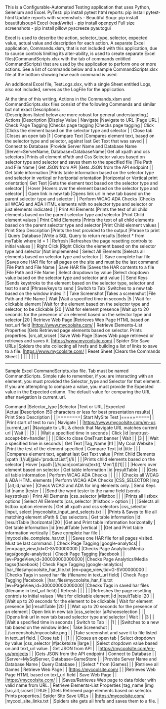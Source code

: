 This is a Configurable-Automated Testing application that uses Python, Selenium and Excel. 
    PyTest: pip install pytest
    html reports: pip install pytest-html
    Update reports with screenshots - Beautiful Soup: pip install beautifulsoup4
    Excel (read/write) - pip install openpyxl
    Full size screenshots - pip install pillow pyscreeze pyautogui
   
Excel is used to describe the action, selector_type, selector, expected value, actual value and description for each action.
A separate Excel application, Commands.xlsm, that is not included with this application, due to source controls limiting its alter-ability, 
is used to create separate Excel files(CommandScripts.xlsx with the tab of commands entitled CommandScripts) that are used by the application 
to perform one or more actions. 
See a list of commands below and a sample CommandScripts.xlsx file at the bottom showing how each command is used.

An additional Excel file, TestLogs.xlsx, with a single Sheet entitled Logs, also not included, serves as the LogFile for the application.

At the time of this writing, Actions in the Commands.xlsm and CommandScripts.xlsx files consist of the following Commands and similar but not exact Descriptions:  
(Descriptions listed below are more robust for general understanding.)
Actions                                 |Description                                                                                                                |Display Value                           |
Navigate                                |Navigate to URL                                                                                                            |Page URL                                |
Check Page Tagging                      |Checks page tagging                                                                                                        |Checks page tagging                     |
Click                                   |Clicks the element based on the selector type and selector                                                                 |                                        |
Close tab                               |Closes an open tab                                                                                                         |1                                       |
Compare Text                            |Compares element text, based on the selector type and selector, against last Get Text that was saved                       |                                        |
Connect to Database                     |Provide Server Name and Database Name                                                                                      |Server=ServerName, Database=DatabaseName|
Get all xpath and css selectors         |Prints all element xPath and Css Selector values based on selector type and selector and saves them to the specified file  |File Path and File Name                 |
Get JSON from API                       |Gets JSON from the API endpoint                                                                                            |                                        |
Get table information                   |Prints table information based on the selector type and selector in vertical or horizontal orientation                     |Horizontal or Vertical print orientation|
Get Text                                |Gets the element text based on the selector type and selector                                                              |                                        |
Hover                                   |Hovers over the element based on the selector type and selector                                                            |                                        |
Open link in new tab                    |Opens link url in new tab based on the parent selector type and selector                                                   |                                        |
Perform WCAG ADA Checks                 |Checks all WCAG and ADA HTML elements with no selector type and selector or just elements indicated                        |                                        |
Print All Elements                      |Prints the text of all child elements based on the parent selector type and selector                                       |Print Child element values              |
Print Child Elements                    |Prints the text of all child elements based on the parent selector type and selector                                       |Print Child element values              |
Print Step Description                  |Prints the text provided to the output                                                                                     |Phrase to print                         |
Query Database                          |Write a SQL Query to return results                                                                                        |Select * from myTable where Id = 1      |
Refresh                                 |Refreshes the page resetting controls to initial values                                                                    |                                        |
Right Click                             |Right Clicks the element based on the selector type and selector                                                           |Not implemented                         |
Select All Elements                     |Selects all elements based on selector type and selector                                                                   |                                        |
Save complete har file                  |Saves one HAR file for all pages on the site and must be the last command                                                  |File Path and File Name                 |
Save HAR file                           |Saves the HAR contents to a file                                                                                           |File Path and File Name                 |
Select dropdown by value                |Select dropdown value based on the selector type and selector and value                                                    |                                        |
Send Keys                               |Sends keystroks to the element based on the selector type, selector and text to send                                       |Phrase/keys to send                     |
Switch to Tab                           |Switches to a new tab based on the window index                                                                            |1                                       |
Take Screenshot                         |Takes a screenshot                                                                                                         |File Path and File Name                 |
Wait                                    |Wait a specified time in seconds                                                                                           |5                                       |
Wait for clickable element              |Wait for the element based on the selector type and selector, to be clickable                                              |20                                      |
Wait for element presence               |Wait up to 20 seconds for the presence of an element based on the selector type and selector                               |20                                      |
Retrieve Web Page                       |Retrieves Web Page HTML based on text_url field                                                                            |https://www.mycoolsite.com/             |
Retrieve Elements-List Properties       |Gets Retrieved page elements based on selector. Prints properties.                                                         |src,alt,srcset                          |
Save Web Page                           |Saves Web page retrieved or retrieves and saves it.                                                                        |https://www.mycoolsite.com/             |
Spider Site Save URLs                   |Spiders the site collecting all hrefs and building a list of links to save to a file.                                      |https://www.mycoolsite.com/             |
Reset Sheet                             |Clears the Commands Sheet                                                                                                  |                                        |
                                        |                                                                                                                           |                                        |
                                        |                                                                                                                           |                                        |

----------------------------------------------------------------------------------------------------------------
Sample Excel CommandScripts.xlsx file.  Tab must be named CommandScripts.
Simple rule to remember, if you are interacting with an element, you must provided the Selector_type and Selector for that element.
If you are attempting to compare a value, you must provide the Expected value in the Expected column.
The default value for comparing the URL after navigation is current_url.

Command                           |Selector_type   |Selector                           |Text or URL                            |Expected                      |Actual|Description (50 characters or less for best presentation results) |
Print Step Description            |                |                                   |========[ Start MySite Test ]==========|                              |      |Print start of test to run                                        |
Navigate                          |                |                                   |https://www.mycoolsite.com/en-us       |current_url                   |      |Navigate to URL & check that Navigate URL matches current url     |
Wait                              |                |                                   |3                                      |                              |      |Wait a specified time in seconds                                  |
Click                             |id              |onetrust-accept-btn-handler        |                                       |                              |      |Click to close OneTrust banner                                    |
Wait                              |                |                                   |3                                      |                              |      |Wait a specified time in seconds                                  |
Get Text                          |Tag_Name        |h1                                 |                                       |My Cool Website               |      |Print the test of the element specified                           |
Compare Text                      |id              |title                              |                                       |                              |      |Compares element text, against last Get Text value                |
Print Child Elements              |xpath           |(//ul[@id='productList'])/li       |                                       |                              |      |Prints child elements based on the selector                       |
Hover                             |xpath           |(//span[contains(text(),'Men')])[1]|                                       |                              |      |Hovers over element based on selector                             |
Get table information             |id              |resultTable                        |                                       |                              |      |Gets all table information                                        |
Perform WCAG ADA Checks           |                |                                   |                                       |                              |      |Checks all WCAG & ADA HTML elements                               |
Perform WCAG ADA Checks           |CSS_SELECTOR    |img                                |                                       |alt,id,name                   |      |Check WCAG and ADA for img elements only.                         |
Send Keys                         |id              |name                               |tester                                 |                              |      |Send the word tester to the name field (sends keystrokes)         |
Print All Elements                |css_selector    |#listbox                           |                                       |                              |      |Prints all listbox options                                        |
Select All Elements               |css_selector    |#listbox > option                  |                                       |                              |      |Selects all listbox option elements                               |
Get all xpath and css selectors   |css_selector    |input, select                      |mycoolsite_input_and_selects.txt       |                              |      |Prints & Saves to file all matching element xPath & Css selectors.|
Get table information             |id              |resultTable                        |horizontal                             |20                            |      |Get and Print table information horizontally                      |
Get table information             |id              |resultTable                        |vertical                               |                              |      |Get and Print table information vertically                        |
Save complete har file            |                |                                   |mycoolsite_complete_har.txt            |                              |      |Saves one HAR file for all pages visited. Must be last command.   |
Check Page Tagging                |google-analytics|                                   |                                       |en=page_view,tid=G-SV00000000 |      |Checks Page Analytics/Media tags(google-analytics)                |
Check Page Tagging                |facebook        |                                   |                                       |ev=PageView,id=300000000000000|      |Checks Page Analytics/Media tagss(facebook)                       |
Check Page Tagging                |google-analytics|                                   |har_files\mycoolsite_har_file.txt      |en=page_view,tid=G-SV00000000 |      |Checks Tags in saved har file (filename in text_url field)        |
Check Page Tagging                |facebook        |                                   |har_files\mycoolsite_har_file.txt      |ev=PageView,id=300000000000000|      |Checks Tags in saved har files (filename in text_url field)       |
Refresh                           |                |                                   |                                       |                              |      |Refreshes the page resetting controls to initial values           |
Wait for clickable element        |id              |resultTable                        |20                                     |                              |      |Wait up to 20 seconds for the element to be clickable             |
Wait for element presence         |id              |resultTable                        |20                                     |                              |      |Wait up to 20 seconds for the presence of an element              |
Open link in new tab              |css_selector    |a#shoeselection                    |                                       |                              |      |Opens link url in new tab based selector type and selector        |
Wait                              |                |                                   |3                                      |                              |      |Wait a specified time in seconds                                  |
Switch to Tab                     |                |                                   |1                                      |                              |      |Switches to a new tab based on the window index                   |
Take Screenshot                   |                |                                   |./screenshots/mycoolsite.png           |                              |      |Take screenshot and save it to file listed in text_url field.     |
Close tab                         |                |                                   |1                                      |                              |      |Closes an open tab                                                |
Select dropdown by value          |css_selector    |#jacketsize                        |large                                  |                              |      |Select dropdown value based on and text_url value.                |
Get JSON from API                 |                |                                   |https://mycoolsite.com/en-us/projects  |                              |      |Gets JSON from the API endpoint                                   |
Connect to Database               |                |                                   |Server=MySqlServer, Database=GameStore |                              |      |Provide Server Name and Database Name                             |
Query Database                    |                |                                   |Select * from [Games]                  |                              |      |Retrieve all Games                                                |
Retrieve Web Page                 |                |                                   |https://mycoolsite.com/                |                              |      |Retrieves Web Page HTML based on text_url field                   | 
Save Web Page                     |                |                                   |https://mycoolsite.com/                |                              |      |Saves/Retrieves Web page to data folder with valid name from URL. |
Retrieve Elements-List Properties |tag_name        |img                                |src,alt,srcset                         |TRUE                          |      |Gets Retrieved page elements based on selector. Prints properties.|
Spider Site Save URLs             |                |                                   |https://mycoolsite.com/                |mycool_site_links.txt         |      |Spiders site gets all hrefs and saves them to a file.             |